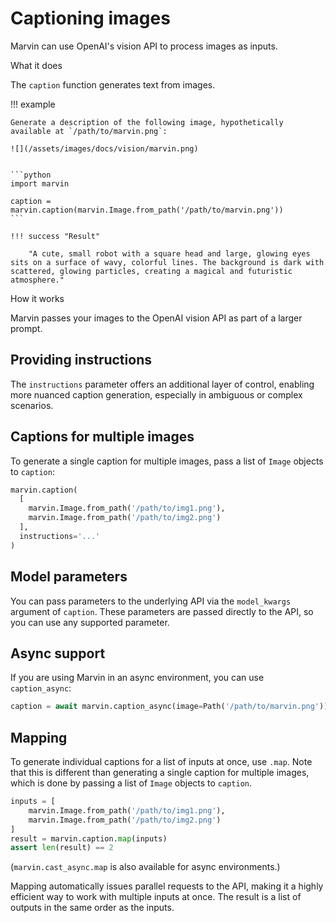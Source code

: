 # Captioning images

Marvin can use OpenAI's vision API to process images as inputs. 

<div class="admonition abstract">
  <p class="admonition-title">What it does</p>
  <p>
    The <code>caption</code> function generates text from images.
  </p>
</div>



!!! example

    Generate a description of the following image, hypothetically available at `/path/to/marvin.png`:

    ![](/assets/images/docs/vision/marvin.png)

    
    ```python
    import marvin

    caption = marvin.caption(marvin.Image.from_path('/path/to/marvin.png'))
    ```

    !!! success "Result"
    
        "A cute, small robot with a square head and large, glowing eyes sits on a surface of wavy, colorful lines. The background is dark with scattered, glowing particles, creating a magical and futuristic atmosphere."
    

<div class="admonition info">
  <p class="admonition-title">How it works</p>
  <p>
    Marvin passes your images to the OpenAI vision API as part of a larger prompt.
  </p>
</div>


## Providing instructions

The `instructions` parameter offers an additional layer of control, enabling more nuanced caption generation, especially in ambiguous or complex scenarios.

## Captions for multiple images

To generate a single caption for multiple images, pass a list of `Image` objects to `caption`:

```python
marvin.caption(
  [
    marvin.Image.from_path('/path/to/img1.png'),
    marvin.Image.from_path('/path/to/img2.png')
  ],
  instructions='...'
)
```


## Model parameters
You can pass parameters to the underlying API via the `model_kwargs` argument of `caption`. These parameters are passed directly to the API, so you can use any supported parameter.



## Async support

If you are using Marvin in an async environment, you can use `caption_async`:

```python
caption = await marvin.caption_async(image=Path('/path/to/marvin.png'))
```
## Mapping

To generate individual captions for a list of inputs at once, use `.map`. Note that this is different than generating a single caption for multiple images, which is done by passing a list of `Image` objects to `caption`.

```python
inputs = [
    marvin.Image.from_path('/path/to/img1.png'),
    marvin.Image.from_path('/path/to/img2.png')
]
result = marvin.caption.map(inputs)
assert len(result) == 2
```

(`marvin.cast_async.map` is also available for async environments.)

Mapping automatically issues parallel requests to the API, making it a highly efficient way to work with multiple inputs at once. The result is a list of outputs in the same order as the inputs.
